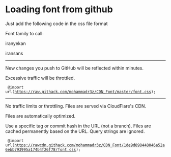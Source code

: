 # Loading font from github
Just add the following code in the css file format

Font family to call:

iranyekan

iransans

-----------------------------------------------------------------------------

New changes you push to GitHub will be reflected within minutes.

Excessive traffic will be throttled.

<code> @import url(https://raw.githack.com/mohammadr3z/CDN_Font/master/font.css); </code>

-----------------------------------------------------------------------------

No traffic limits or throttling. Files are served via CloudFlare's CDN.

Files are automatically optimized.

Use a specific tag or commit hash in the URL (not a branch). Files are cached permanently based on the URL. Query strings are ignored.

<code> @import url(https://rawcdn.githack.com/mohammadr3z/CDN_Font/1de9d898448046a52a6ebb793995a174b4f26f78/font.css); </code>
